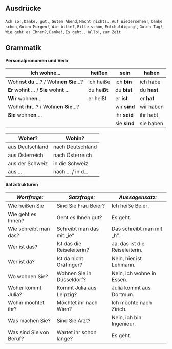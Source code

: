 ## Ausdrücke
`Ach so!`, `Danke, gut.`, `Guten Abend`, `Macht nichts.`, `Auf Wiedersehen!`, `Danke schön`, `Guten Morgen!`, `Wie bitte?`, `Bitte schön`, `Entchuldigung!`, `Guten Tag!`, `Wie geht es Ihnen?`, `Danke!`, `Es geht.`, `Hallo!`, `zur Zeit`

## Grammatik
**Personalpronomen und Verb**

| **Ich** wohn**e**... | heißen | sein | haben |
|---|---|---|---|
| Wohn**st** **du** ...? / Wohn**en** **Sie**...? | ich heiße | ich **bin** | ich habe |
| **Er** wohn**t** ... / **Sie** wohn**t** ... | du hei**ßt** | du **bist** | du **hast** |
| **Wir** wohn**en**... | er heißt | er **ist** | er **hat** |
| Wohn**t** **ihr**...? / Wohn**en** **Sie**...? |  | wir **sind** | wir haben |
| **Sie** wohn**en** ... | | ihr **seid** | ihr habt |
| | | sie **sind** | sie haben |

| Woher? | Wohin? |
|---|---|
| aus Deutschland | nach Deutschland |
| aus Österreich | nach Österreich |
| aus der Schweiz | in die Schweiz |
| aus ... | nach ... / in d... |

**Satzstrukturen**

| _Wortfrage:_ | _Satzfrage:_ | _Aussagensatz:_ |
|---|---|---|
| Wie heißen Sie | Sind Sie Frau Beier? | Ich heiße Beier. |
| Wie geht es Ihnen? | Geht es Ihnen gut? | Es geht. |
| Wie schreibt man das? | Schreibt man das mit &bdquo;ie&rdquo; | Das schreibt man mit &bdquo;h&rdquo;. |
| Wer ist das? | Ist das die Reiseleiterin? | Ja, das ist die Reiseleiterin. |
| Wer ist da? | Ist da nicht Gr&auml;finger? | Nein, hier ist Lehmann. |
| Wo wohnen Sie? | Wohnen Sie in D&uuml;sseldorf? | Nein, ich wohne in Essen. |
| Woher kommt Julia? | Kommt Julia aus Leipzig? | Julia kommt aus Dortmun. |
| Wohin m&ouml;chtet ihr? | M&ouml;chtet ihr nach Wien? | Ich m&ouml;chte nach Zirich. |
| Was machen Sie? | Sind Sie Arzt? | Nein, ich bin Ingenieur. |
| Was sind Sie von Beruf? | Wartet ihr schon lange? | Es geht. |
